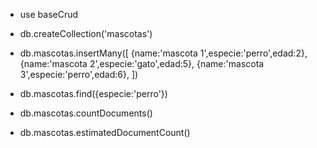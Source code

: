 - use baseCrud
- db.createCollection('mascotas')
- db.mascotas.insertMany([
  {name:'mascota 1',especie:'perro',edad:2},
  {name:'mascota 2',especie:'gato',edad:5},
  {name:'mascota 3',especie:'perro',edad:6},
  ])

- db.mascotas.find({especie:'perro'})
- db.mascotas.countDocuments()
- db.mascotas.estimatedDocumentCount()
